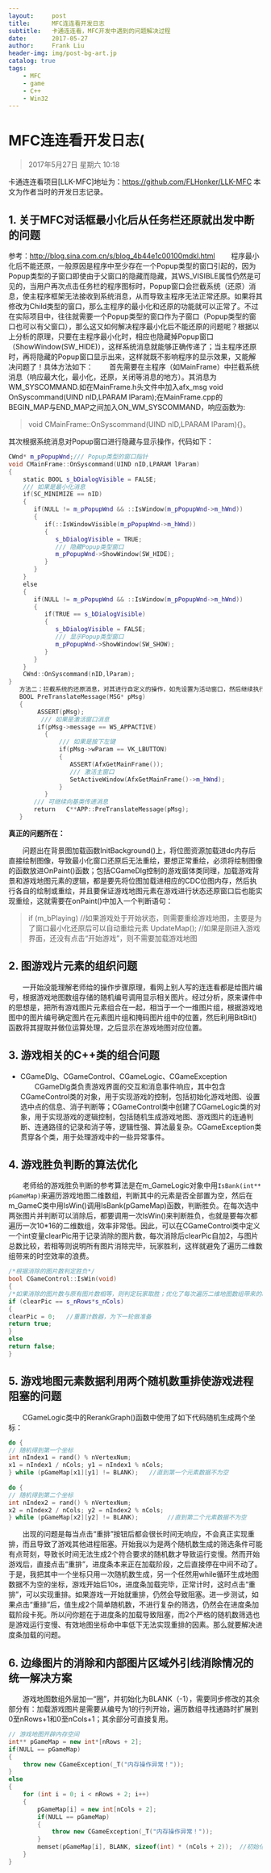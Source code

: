 ```yaml
---
layout:     post
title:      MFC连连看开发日志
subtitle:   卡通连连看，MFC开发中遇到的问题解决过程
date:       2017-05-27
author:     Frank Liu
header-img: img/post-bg-art.jp
catalog: true
tags:
    - MFC
    - game
    - C++
    - Win32
---
```


# MFC连连看开发日志(

> 2017年5月27日 星期六 10:18

卡通连连看项目[LLK-MFC]地址为：<https://github.com/FLHonker/LLK-MFC>
本文为作者当时的开发日志记录。

## 1. 关于MFC对话框最小化后从任务栏还原就出发中断的问题

参考：<http://blog.sina.com.cn/s/blog_4b44e1c00100mdkl.html>
　　程序最小化后不能还原，一般原因是程序中至少存在一个Popup类型的窗口引起的，因为Popup类型的子窗口即使由于父窗口的隐藏而隐藏，其WS_VISIBLE属性仍然是可见的，当用户再次点击任务栏的程序图标时，Popup窗口会拦截系统（还原）消息，使主程序框架无法接收到系统消息，从而导致主程序无法正常还原。如果将其修改为Child类型的窗口，那么主程序的最小化和还原的功能就可以正常了。不过在实际项目中，往往就需要一个Popup类型的窗口作为子窗口（Popup类型的窗口也可以有父窗口），那么这又如何解决程序最小化后不能还原的问题呢？根据以上分析的原理，只要在主程序最小化时，相应也隐藏掉Popup窗口（ShowWindow(SW_HIDE)），这样系统消息就能够正确传递了；当主程序还原时，再将隐藏的Popup窗口显示出来，这样就既不影响程序的显示效果，又能解决问题了！具体方法如下：
　　首先需要在主程序（如MainFrame）中拦截系统消息（响应最大化，最小化，还原，关闭等消息的地方）。其消息为WM_SYSCOMMAND.如在MainFrame.h头文件中加入afx_msg void OnSyscommand(UIND nID,LPARAM lParam);在MainFrame.cpp的BEGIN_MAP与END_MAP之间加入ON_WM_SYSCOMMAND，响应函数为:

> void CMainFrame::OnSyscommand(UIND nID,LPARAM lParam){}。

其次根据系统消息对Popup窗口进行隐藏与显示操作，代码如下：

```c++
CWnd* m_pPopupWnd;/// Popup类型的窗口指针
void CMainFrame::OnSyscommand(UIND nID,LPARAM lParam)
{
    static BOOL s_bDialogVisible = FALSE;
    /// 如果是最小化消息
    if(SC_MINIMIZE == nID)
    {
       if(NULL != m_pPopupWnd && ::IsWindow(m_pPopupWnd->m_hWnd))
       {
          if(::IsWindowVisible(m_pPopupWnd->m_hWnd))
          {
             s_bDialogVisible = TRUE;
             /// 隐藏Popup类型窗口
             m_pPopupWnd->ShowWindow(SW_HIDE);
          }
       }
    }
    else    
    {
       if(NULL != m_pPopupWnd && ::IsWindow(m_pPopupWnd->m_hWnd))
       {
          if(TRUE == s_bDialogVisible)
          {
             s_bDialogVisible = FALSE;
             /// 显示Popup类型窗口
             m_pPopupWnd->ShowWindow(SW_SHOW);
          }
       }
    }
    CWnd::OnSyscommand(nID,lParam);
}
   方法二：拦截系统的还原消息，对其进行自定义的操作，如先设置为活动窗口，然后继续执行还原操作。
   BOOL PreTranslateMessage(MSG* pMsg)
   {
        ASSERT(pMsg);
         /// 如果是激活窗口消息
        if(pMsg->message == WS_APPACTIVE)
          {
              /// 如果是按下左键
              if(pMsg->wParam == VK_LBUTTON)
              {
                 ASSERT(AfxGetMainFrame());
                 /// 激活主窗口
                 SetActiveWindow(AfxGetMainFrame()->m_hWnd);
              }
          }
       /// 可继续向基类传递消息
       return   C**APP::PreTranslateMessage(pMsg);
   }
```
**真正的问题所在：**

　　问题出在背景图加载函数InitBackground()上，将位图资源加载进dc内存后直接绘制图像，导致最小化窗口还原后无法重绘，要想正常重绘，必须将绘制图像的函数放进OnPaint()函数；包括CGameDlg控制的游戏窗体类同理，加载游戏背景和游戏地图元素的逻辑，都是要先将位图加载进相应的CDC位图内存，然后执行各自的绘制或重绘，并且要保证游戏地图元素在游戏进行状态还原窗口后也能实现重绘，这就需要在onPaint()中加入一个判断语句：

> if (m_bPlaying)    //如果游戏处于开始状态，则需要重绘游戏地图，主要是为了窗口最小化还原后可以自动重绘元素
> UpdateMap();    //如果是刚进入游戏界面，还没有点击“开始游戏”，则不需要加载游戏地图

## 2. 图游戏片元素的组织问题

　　一开始没能理解老师给的操作步骤原理，看网上别人写的连连看都是给图片编号，根据游戏地图数组存储的随机编号调用显示相关图片。经过分析，原来课件中的思想是，把所有游戏图片元素组合在一起，相当于一个一维图片组，根据游戏地图中的图片编号确定图片在元素图片组和掩码图片组中的位置，然后利用BitBit()函数将其提取并做位运算处理，之后显示在游戏地图对应位置。

## 3. 游戏相关的C++类的组合问题

* CGameDlg、CGameControl、CGameLogic、CGameException
　　CGameDlg类负责游戏界面的交互和消息事件响应，其中包含CGameControl类的对象，用于实现游戏的控制，包括初始化游戏地图、设置选中点的信息、消子判断等；CGameControl类中创建了CGameLogic类的对象，用于实现游戏的逻辑控制，包括随机生成游戏地图、游戏图片的连通判断、连通路径的记录和消子等，逻辑性强、算法最复杂。CGameException类贯穿各个类，用于处理游戏中的一些异常事件。

## 4. 游戏胜负判断的算法优化

　　老师给的游戏胜负判断的参考算法是在m_GameLogic对象中用`IsBank(int** pGameMap)`来遍历游戏地图二维数组，判断其中的元素是否全部置为空，然后在m_GameC类中用IsWin()调用IsBank(pGameMap)函数，判断胜负。在每次选中两张图片并判断可以消除后，都要调用一次IsWin()来判断胜负，也就是要每次都遍历一次10*16的二维数组，效率非常低。因此，可以在CGameControl类中定义一个int变量clearPic用于记录消除的图片数，每次消除后clearPic自加2，与图片总数比较，若相等则说明所有图片消除完毕，玩家胜利，这样就避免了遍历二维数组带来的时空效率的浪费。
```c++
/*根据消除的图片数判定胜负*/
bool CGameControl::IsWin(void)
{
/*如果消除的图片数与原有图片数相等，则判定玩家取胜；优化了每次遍历二维地图数组带来的时空复杂度*/
if (clearPic == s_nRows*s_nCols)
{
clearPic = 0;   //重置计数器，为下一轮做准备
return true;
}
else
return false;
}
```

## 5. 游戏地图元素数据利用两个随机数重排使游戏进程阻塞的问题

　　CGameLogic类中的RerankGraph()函数中使用了如下代码随机生成两个坐标：
```c++
do {
// 随机得到第一个坐标  
int nIndex1 = rand() % nVertexNum;
x1 = nIndex1 / nCols; y1 = nIndex1 % nCols;
} while (pGameMap[x1][y1] != BLANK);   //直到第一个元素数据不为空
 
do {
// 随机得到第二个坐标  
int nIndex2 = rand() % nVertexNum;
x2 = nIndex2 / nCols; y2 = nIndex2 % nCols;
} while (pGameMap[x2][y2] != BLANK);        //直到第二个元素数据不为空
```

　　出现的问题是每当点击“重排”按钮后都会很长时间无响应，不会真正实现重排，而且导致了游戏其他进程阻塞。开始我以为是两个随机数生成的筛选条件可能有点苛刻，导致长时间无法生成2个符合要求的随机数才导致运行变慢。然而开始游戏后，直接点击“重排”，进度条本来正在加载阶段，之后直接停在中间不动了。于是，我把其中一个坐标只用一次随机数生成，另一个任然用while循环生成地图数据不为空的坐标，游戏开始后10s，进度条加载完毕，正常计时，这时点击“重排”，可以实现重排。如果游戏一开始就重排，仍然会导致阻塞。进一步测试，如果点击“重排”后，值生成2个简单随机数，不进行复杂的筛选，仍然会在进度条加载阶段卡死。所以问你题在于进度条的加载导致阻塞，而2个严格的随机数筛选也是游戏运行变慢、有效地图坐标命中率低下无法实现重排的因素。那么就要解决进度条加载的问题。

## 6. 边缘图片的消除和内部图片区域外引线消除情况的统一解决方案

　　游戏地图数组外层加一“圈”，并初始化为BLANK（-1），需要同步修改的其余部分有：加载游戏图片是需要从编号为1的行列开始，遍历数组寻找通路时扩展到0至nRows+1和0至nCols+1；其余部分可直接复用。
```c++
// 游戏地图开辟内存空间
int** pGameMap = new int*[nRows + 2];
if(NULL == pGameMap)
{
	throw new CGameException(_T("内存操作异常！"));
}
else
{
	for (int i = 0; i < nRows + 2; i++)
	{
		pGameMap[i] = new int[nCols + 2]; 
		if(NULL == pGameMap) 
		{
			throw new CGameException(_T("内存操作异常！"));   
		}
		memset(pGameMap[i], BLANK, sizeof(int) * (nCols + 2));  //初始化数组为BLANK(-1)
	}
}
```